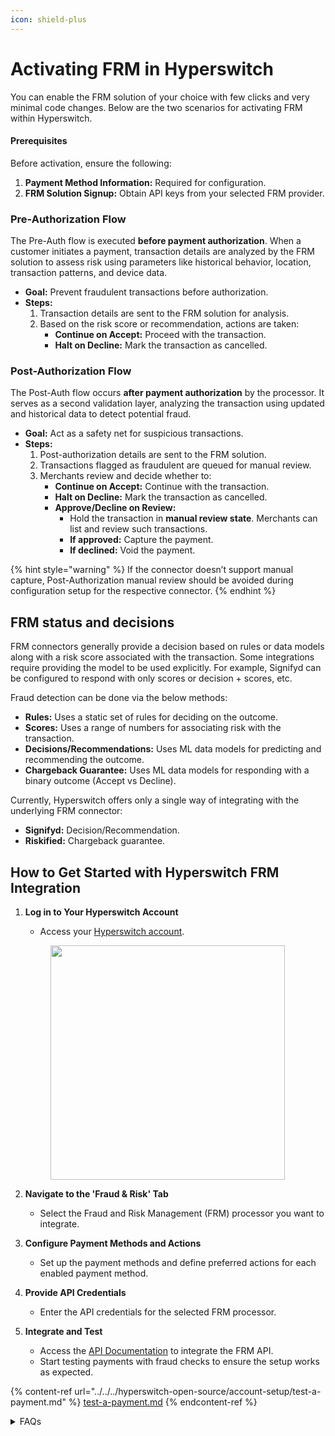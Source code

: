 ```yaml
---
icon: shield-plus
---
```


# Activating FRM in Hyperswitch

You can enable the FRM solution of your choice with few clicks and very minimal code changes. Below are the two scenarios for activating FRM within Hyperswitch.

#### Prerequisites

Before activation, ensure the following:

1. **Payment Method Information:** Required for configuration.
2. **FRM Solution Signup:** Obtain API keys from your selected FRM provider.

### Pre-Authorization Flow

The Pre-Auth flow is executed **before payment authorization**. When a customer initiates a payment, transaction details are analyzed by the FRM solution to assess risk using parameters like historical behavior, location, transaction patterns, and device data.

* **Goal:** Prevent fraudulent transactions before authorization.
* **Steps:**
  1. Transaction details are sent to the FRM solution for analysis.
  2. Based on the risk score or recommendation, actions are taken:
     * **Continue on Accept:** Proceed with the transaction.
     * **Halt on Decline:** Mark the transaction as cancelled.

### Post-Authorization Flow

The Post-Auth flow occurs **after payment authorization** by the processor. It serves as a second validation layer, analyzing the transaction using updated and historical data to detect potential fraud.

* **Goal:** Act as a safety net for suspicious transactions.
* **Steps:**
  1. Post-authorization details are sent to the FRM solution.
  2. Transactions flagged as fraudulent are queued for manual review.
  3. Merchants review and decide whether to:
     * **Continue on Accept:** Continue with the transaction.
     * **Halt on Decline:** Mark the transaction as cancelled.
     * **Approve/Decline on Review:**
       * Hold the transaction in **manual review state**. Merchants can list and review such transactions.
       * **If approved:** Capture the payment.
       * **If declined:** Void the payment.

{% hint style="warning" %}
If the connector doesn’t support manual capture, Post-Authorization manual review should be avoided during configuration setup for the respective connector.
{% endhint %}

## FRM status and decisions

FRM connectors generally provide a decision based on rules or data models along with a risk score associated with the transaction. Some integrations require providing the model to be used explicitly. For example, Signifyd can be configured to respond with only scores or decision + scores, etc.

Fraud detection can be done via the below methods:

* **Rules:** Uses a static set of rules for deciding on the outcome.
* **Scores:** Uses a range of numbers for associating risk with the transaction.
* **Decisions/Recommendations:** Uses ML data models for predicting and recommending the outcome.
* **Chargeback Guarantee:** Uses ML data models for responding with a binary outcome (Accept vs Decline).

Currently, Hyperswitch offers only a single way of integrating with the underlying FRM connector:

* **Signifyd:** Decision/Recommendation.
* **Riskified:** Chargeback guarantee.

## How to Get Started with Hyperswitch FRM Integration

1.  **Log in to Your Hyperswitch Account**

    * Access your [Hyperswitch account](https://app.hyperswitch.io/login).

    <figure><img src="../../../.gitbook/assets/Screenshot 2025-01-13 at 7.12.27 AM.png" alt="" width="375"><figcaption></figcaption></figure>
2. **Navigate to the 'Fraud & Risk' Tab**
   * Select the Fraud and Risk Management (FRM) processor you want to integrate.
3. **Configure Payment Methods and Actions**
   * Set up the payment methods and define preferred actions for each enabled payment method.
4. **Provide API Credentials**
   * Enter the API credentials for the selected FRM processor.
5. **Integrate and Test**
   * Access the [API Documentation](https://api-reference.hyperswitch.io/api-reference/payments/payments--create) to integrate the FRM API.
   * Start testing payments with fraud checks to ensure the setup works as expected.

{% content-ref url="../../../hyperswitch-open-source/account-setup/test-a-payment.md" %}
[test-a-payment.md](../../../hyperswitch-open-source/account-setup/test-a-payment.md)
{% endcontent-ref %}

<details>

<summary>FAQs</summary>

**What are the prerequisites for integrating with the Hyperswitch FRM platform?**

Depending on your chosen FRM processor, you may need to pass additional parameters, such as order fulfillment data, via a webhook to Hyperswitch. Refer to the relevant documentation for detailed instructions.

**Can I adjust fraud prevention measures based on specific payment methods and connectors?**

Yes, the Hyperswitch FRM platform allows customization of fraud prevention strategies. You can configure pre-authorization and post-authorization checks for individual payment methods and processors, along with their corresponding actions.

</details>
